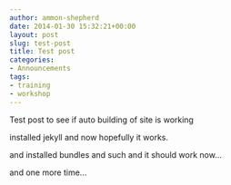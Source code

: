 ```yaml
---
author: ammon-shepherd
date: 2014-01-30 15:32:21+00:00
layout: post
slug: test-post
title: Test post
categories:
- Announcements
tags:
- training
- workshop
---
```


Test post to see if auto building of site is working

installed jekyll and now hopefully it works.

and installed bundles and such and it should work now...


and one more time... 
